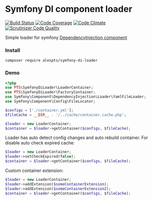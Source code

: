 # Symfony DI component loader

[![Build Status](https://travis-ci.org/alexpts/php-symfony-di-loader.svg?branch=master)](https://travis-ci.org/alexpts/php-symfony-di-loader)
[![Code Coverage](https://scrutinizer-ci.com/g/alexpts/php-symfony-di-loader/badges/coverage.png?b=master)](https://scrutinizer-ci.com/g/alexpts/php-symfony-di-loader/?branch=master)
[![Code Climate](https://codeclimate.com/github/alexpts/php-symfony-di-loader/badges/gpa.svg)](https://codeclimate.com/github/alexpts/php-symfony-di-loader)
[![Scrutinizer Code Quality](https://scrutinizer-ci.com/g/alexpts/php-symfony-di-loader/badges/quality-score.png?b=master)](https://scrutinizer-ci.com/g/alexpts/php-symfony-di-loader/?branch=master)


Simple loader for symfony [DependencyInjection component]( https://symfony.com/doc/current/components/dependency_injection.html)

### Install
`composer require alexpts/symfony-di-loader`


### Demo
```php
<?php
use PTS\SymfonyDiLoader\LoaderContainer;
use PTS\SymfonyDiLoader\FactoryContainer;
use Symfony\Component\DependencyInjection\Loader\YamlFileLoader;
use Symfony\Component\Config\FileLocator;

$configs = ['./container.yml'];
$fileCache = __DIR__ . '/../cache/container.cache.php';

$loader = new LoaderContainer;
$container = $loader->getContainer($configs, $fileCache);
```


Loader has auto detect config changes and auto rebuild container.
For disable auto check expired cache:

```php
$loader = new LoaderContainer;
$loader->setCheckExpired(false);
$container = $loader->getContainer($configs, $fileCache);
```


Custom container extension:
```php
$loader = new LoaderContainer;
$loader->addExtension($someContainerExtension);
$loader->addExtension($someContainerExtension2);
$container = $loader->getContainer($configs, $fileCache);
```
